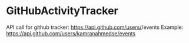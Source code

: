 # GitHubActivityTracker

API call for github tracker:
https://api.github.com/users/<username>/events
Example: https://api.github.com/users/kamranahmedse/events
